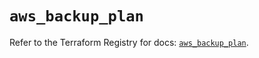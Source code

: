 # `aws_backup_plan`

Refer to the Terraform Registry for docs: [`aws_backup_plan`](https://registry.terraform.io/providers/hashicorp/aws/5.56.0/docs/resources/backup_plan).
